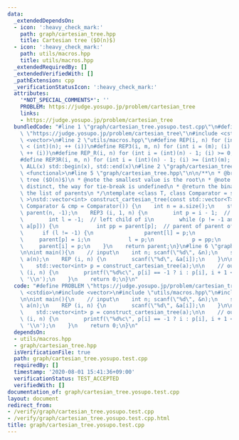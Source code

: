 ```yaml
---
data:
  _extendedDependsOn:
  - icon: ':heavy_check_mark:'
    path: graph/cartesian_tree.hpp
    title: Cartesian tree ($O(n)$)
  - icon: ':heavy_check_mark:'
    path: utils/macros.hpp
    title: utils/macros.hpp
  _extendedRequiredBy: []
  _extendedVerifiedWith: []
  _pathExtension: cpp
  _verificationStatusIcon: ':heavy_check_mark:'
  attributes:
    '*NOT_SPECIAL_COMMENTS*': ''
    PROBLEM: https://judge.yosupo.jp/problem/cartesian_tree
    links:
    - https://judge.yosupo.jp/problem/cartesian_tree
  bundledCode: "#line 1 \"graph/cartesian_tree.yosupo.test.cpp\"\n#define PROBLEM\
    \ \"https://judge.yosupo.jp/problem/cartesian_tree\"\n#include <cstdio>\n#include\
    \ <vector>\n#line 2 \"utils/macros.hpp\"\n#define REP(i, n) for (int i = 0; (i)\
    \ < (int)(n); ++ (i))\n#define REP3(i, m, n) for (int i = (m); (i) < (int)(n);\
    \ ++ (i))\n#define REP_R(i, n) for (int i = (int)(n) - 1; (i) >= 0; -- (i))\n\
    #define REP3R(i, m, n) for (int i = (int)(n) - 1; (i) >= (int)(m); -- (i))\n#define\
    \ ALL(x) std::begin(x), std::end(x)\n#line 2 \"graph/cartesian_tree.hpp\"\n#include\
    \ <functional>\n#line 5 \"graph/cartesian_tree.hpp\"\n\n/**\n * @brief Cartesian\
    \ tree ($O(n)$)\n * @note the smallest value is the root\n * @note if a is not\
    \ distinct, the way for tie-break is undefined\n * @return the binary tree as\
    \ the list of parents\n */\ntemplate <class T, class Comparator = std::less<int>\
    \ >\nstd::vector<int> construct_cartesian_tree(const std::vector<T> & a, const\
    \ Comparator & cmp = Comparator()) {\n    int n = a.size();\n    std::vector<int>\
    \ parent(n, -1);\n    REP3 (i, 1, n) {\n        int p = i - 1;  // parent of i\n\
    \        int l = -1;  // left child of i\n        while (p != -1 and cmp(a[i],\
    \ a[p])) {\n            int pp = parent[p];  // parent of parent of i\n      \
    \      if (l != -1) {\n                parent[l] = p;\n            }\n       \
    \     parent[p] = i;\n            l = p;\n            p = pp;\n        }\n   \
    \     parent[i] = p;\n    }\n    return parent;\n}\n#line 6 \"graph/cartesian_tree.yosupo.test.cpp\"\
    \n\nint main(){\n    // input\n    int n; scanf(\"%d\", &n);\n    std::vector<int>\
    \ a(n);\n    REP (i, n) {\n        scanf(\"%d\", &a[i]);\n    }\n\n    // solve\n\
    \    std::vector<int> p = construct_cartesian_tree(a);\n\n    // output\n    REP\
    \ (i, n) {\n        printf(\"%d%c\", p[i] == -1 ? i : p[i], i + 1 < n ? ' ' :\
    \ '\\n');\n    }\n    return 0;\n}\n"
  code: "#define PROBLEM \"https://judge.yosupo.jp/problem/cartesian_tree\"\n#include\
    \ <cstdio>\n#include <vector>\n#include \"utils/macros.hpp\"\n#include \"graph/cartesian_tree.hpp\"\
    \n\nint main(){\n    // input\n    int n; scanf(\"%d\", &n);\n    std::vector<int>\
    \ a(n);\n    REP (i, n) {\n        scanf(\"%d\", &a[i]);\n    }\n\n    // solve\n\
    \    std::vector<int> p = construct_cartesian_tree(a);\n\n    // output\n    REP\
    \ (i, n) {\n        printf(\"%d%c\", p[i] == -1 ? i : p[i], i + 1 < n ? ' ' :\
    \ '\\n');\n    }\n    return 0;\n}\n"
  dependsOn:
  - utils/macros.hpp
  - graph/cartesian_tree.hpp
  isVerificationFile: true
  path: graph/cartesian_tree.yosupo.test.cpp
  requiredBy: []
  timestamp: '2020-08-01 15:41:36+09:00'
  verificationStatus: TEST_ACCEPTED
  verifiedWith: []
documentation_of: graph/cartesian_tree.yosupo.test.cpp
layout: document
redirect_from:
- /verify/graph/cartesian_tree.yosupo.test.cpp
- /verify/graph/cartesian_tree.yosupo.test.cpp.html
title: graph/cartesian_tree.yosupo.test.cpp
---
```

